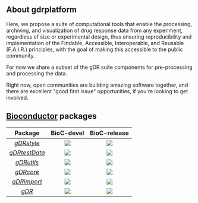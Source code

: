 ## About gdrplatform

Here, we propose a suite of computational tools that enable the processing, archiving, and visualization of drug response data from any experiment, regardless of size or experimental design, thus ensuring reproducibility and implementation of the Findable, Accessible, Interoperable, and Reusable (F.A.I.R.) principles, with the goal of making this accessible to the public community.

For now we share a subset of the gDR suite components for pre-processing and processing the data.

Right now, open communities are building amazing software together, and there are excellent "good first issue" opportunities, if you're looking to get involved.

## [Bioconductor](https://bioconductor.org) packages

| Package | BioC-devel | BioC-release |
|:----------------:|:----------------:|:----------------:|
| [_gDRstyle_](https://github.com/gdrplatform/gDRstyle) | [![](http://bioconductor.org/shields/build/devel/bioc/gDRstyle.svg)](http://bioconductor.org/checkResults/devel/bioc-LATEST/gDRstyle) |[![](http://bioconductor.org/shields/build/release/bioc/gDRstyle.svg)](http://bioconductor.org/checkResults/release/bioc-LATEST/gDRstyle) |
| [_gDRtestData_](https://github.com/gdrplatform/gDRtestData) | [![](http://bioconductor.org/shields/build/devel/data-experiment/gDRtestData.svg)](http://bioconductor.org/checkResults/devel/data-experiment-LATEST/gDRtestData) |[![](http://bioconductor.org/shields/build/release/data-experiment/gDRtestData.svg)](http://bioconductor.org/checkResults/release/data-experiment-LATEST/gDRtestData) |
| [_gDRutils_](https://github.com/gdrplatform/gDRutils) | [![](http://bioconductor.org/shields/build/devel/bioc/gDRutils.svg)](http://bioconductor.org/checkResults/devel/bioc-LATEST/gDRutils) |[![](http://bioconductor.org/shields/build/release/bioc/gDRutils.svg)](http://bioconductor.org/checkResults/release/bioc-LATEST/gDRutils) |
| [_gDRcore_](https://github.com/gdrplatform/gDRcore) | [![](http://bioconductor.org/shields/build/devel/bioc/gDRcore.svg)](http://bioconductor.org/checkResults/devel/bioc-LATEST/gDRcore) |[![](http://bioconductor.org/shields/build/release/bioc/gDRcore.svg)](http://bioconductor.org/checkResults/release/bioc-LATEST/gDRcore) |
| [_gDRimport_](https://github.com/gdrplatform/gDRimport) | [![](http://bioconductor.org/shields/build/devel/bioc/gDRimport.svg)](http://bioconductor.org/checkResults/devel/bioc-LATEST/gDRimport) |[![](http://bioconductor.org/shields/build/release/bioc/gDRimport.svg)](http://bioconductor.org/checkResults/release/bioc-LATEST/gDRimport) |
| [_gDR_](https://github.com/gdrplatform/gDR) | [![](http://bioconductor.org/shields/build/devel/bioc/gDR.svg)](http://bioconductor.org/checkResults/devel/bioc-LATEST/gDR) |[![](http://bioconductor.org/shields/build/release/bioc/gDR.svg)](http://bioconductor.org/checkResults/release/bioc-LATEST/gDR) |

